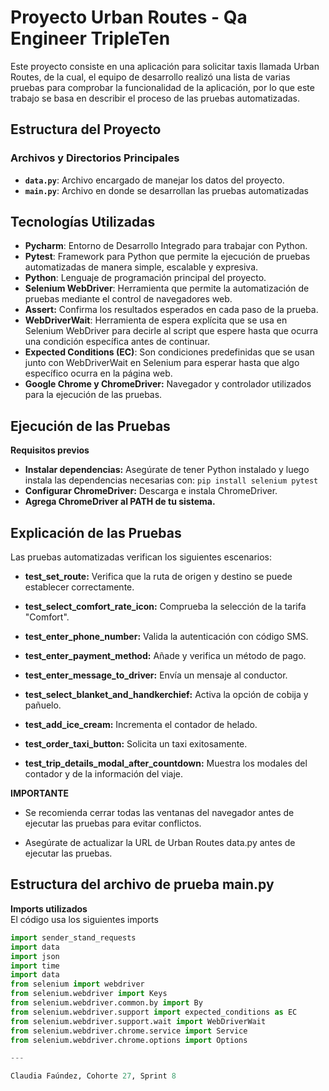 
# Proyecto Urban Routes - Qa Engineer TripleTen

Este proyecto consiste en una aplicación para solicitar taxis llamada Urban Routes, de la cual, el equipo de desarrollo realizó una lista de varias pruebas para comprobar la funcionalidad de la aplicación, por lo que este trabajo se basa en describir el proceso de las pruebas automatizadas.

## Estructura del Proyecto

### Archivos y Directorios Principales

- **`data.py`**: Archivo encargado de manejar los datos del proyecto.
- **`main.py`**: Archivo en donde se desarrollan las pruebas automatizadas

## Tecnologías Utilizadas

- **Pycharm**: Entorno de Desarrollo Integrado para trabajar con Python.
- **Pytest**: Framework para Python que permite la ejecución de pruebas automatizadas de manera simple, escalable y expresiva.
- **Python**: Lenguaje de programación principal del proyecto.
- **Selenium WebDriver**: Herramienta que permite la automatización de pruebas mediante el control de navegadores web.
- **Assert:** Confirma los resultados esperados en cada paso de la prueba.
- **WebDriverWait**: Herramienta de espera explícita que se usa en Selenium WebDriver para decirle al script que espere hasta que ocurra una condición específica antes de continuar.
- **Expected Conditions (EC)**: Son condiciones predefinidas que se usan junto con WebDriverWait en Selenium para esperar hasta que algo específico ocurra en la página web.
- **Google Chrome y ChromeDriver:** Navegador y controlador utilizados para la ejecución de las pruebas.

## Ejecución de las Pruebas
 
 **Requisitos previos**
 
 * **Instalar dependencias:** Asegúrate de tener Python instalado y luego instala las dependencias necesarias con:
 `pip install selenium pytest`
 *  **Configurar ChromeDriver:** Descarga e instala ChromeDriver.
 * **Agrega ChromeDriver al PATH de tu sistema.**

## Explicación de las Pruebas

Las pruebas automatizadas verifican los siguientes escenarios:
* **test_set_route:** Verifica que la ruta de origen y destino se puede establecer correctamente.

* **test_select_comfort_rate_icon:** Comprueba la selección de la tarifa "Comfort".

* **test_enter_phone_number:** Valida la autenticación con código SMS.

* **test_enter_payment_method:** Añade y verifica un método de pago.

* **test_enter_message_to_driver:** Envía un mensaje al conductor.

* **test_select_blanket_and_handkerchief:** Activa la opción de cobija y pañuelo.

* **test_add_ice_cream:** Incrementa el contador de helado.

* **test_order_taxi_button:** Solicita un taxi exitosamente.

* **test_trip_details_modal_after_countdown:** Muestra los modales del contador y de la información del viaje.

**IMPORTANTE**
* Se recomienda cerrar todas las ventanas del navegador antes de ejecutar las pruebas para evitar conflictos.

* Asegúrate de actualizar la URL de Urban Routes data.py antes de ejecutar las pruebas.

## Estructura del archivo de prueba main.py
 **Imports utilizados**    
El código usa los siguientes imports
```python
import sender_stand_requests  
import data
import json
import time
import data
from selenium import webdriver
from selenium.webdriver import Keys
from selenium.webdriver.common.by import By
from selenium.webdriver.support import expected_conditions as EC
from selenium.webdriver.support.wait import WebDriverWait
from selenium.webdriver.chrome.service import Service
from selenium.webdriver.chrome.options import Options

---

Claudia Faúndez, Cohorte 27, Sprint 8  
